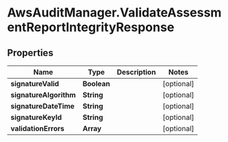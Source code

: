 # AwsAuditManager.ValidateAssessmentReportIntegrityResponse

## Properties

Name | Type | Description | Notes
------------ | ------------- | ------------- | -------------
**signatureValid** | **Boolean** |  | [optional] 
**signatureAlgorithm** | **String** |  | [optional] 
**signatureDateTime** | **String** |  | [optional] 
**signatureKeyId** | **String** |  | [optional] 
**validationErrors** | **Array** |  | [optional] 


